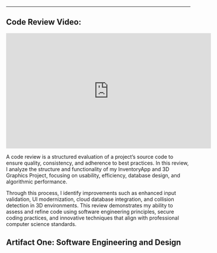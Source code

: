 ---
## Code Review Video:

<iframe width="560" height="315" src="https://www.youtube.com/embed/EDz7XxoZi6Y?si=rxcjrrCz5GXlJdUd" title="YouTube video player" frameborder="0" allow="accelerometer; autoplay; clipboard-write; encrypted-media; gyroscope; picture-in-picture; web-share" referrerpolicy="strict-origin-when-cross-origin" allowfullscreen></iframe>

A code review is a structured evaluation of a project’s source code to ensure quality, consistency, and adherence to best practices. In this review, I analyze the structure and functionality of my InventoryApp and 3D Graphics Project, focusing on usability, efficiency, database design, and algorithmic performance.

Through this process, I identify improvements such as enhanced input validation, UI modernization, cloud database integration, and collision detection in 3D environments. This review demonstrates my ability to assess and refine code using software engineering principles, secure coding practices, and innovative techniques that align with professional computer science standards.

## Artifact One: Software Engineering and Design


